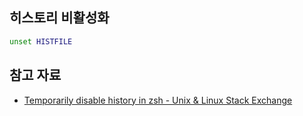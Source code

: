 ## 히스토리 비활성화

``` zsh
unset HISTFILE
```

## 참고 자료

- [Temporarily disable history in zsh - Unix & Linux Stack Exchange](https://unix.stackexchange.com/questions/692913/temporarily-disable-history-in-zsh)